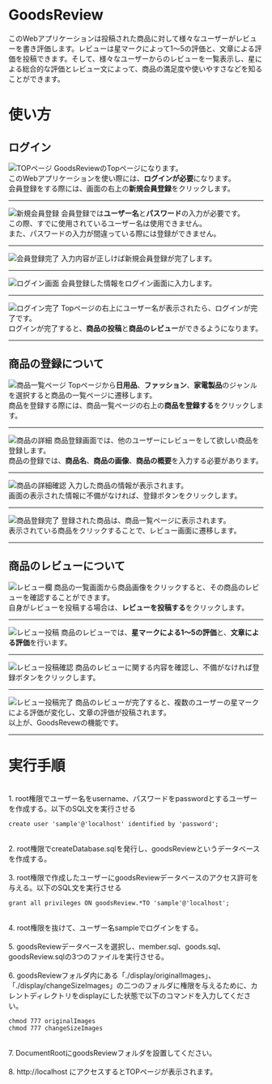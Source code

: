 # GoodsReview

このWebアプリケーションは投稿された商品に対して様々なユーザーがレビューを書き評価します。レビューは星マークによって1〜5の評価と、文章による評価を投稿できます。そして、様々なユーザーからのレビューを一覧表示し、星による総合的な評価とレビュー文によって、商品の満足度や使いやすさなどを知ることができます。

# 使い方

## ログイン

![TOPページ](./goodsReviewImg/ホームページ.png "top")
GoodsReviewのTopページになります。<br>
このWebアプリケーションを使い際には、<strong>ログインが必要</strong>になります。<br>
会員登録をする際には、画面の右上の<strong>新規会員登録</strong>をクリックします。<br>

***
![新規会員登録](./goodsReviewImg/新規会員登録.png "registmemberscreen")
会員登録では<strong>ユーザー名</strong>と<strong>パスワード</strong>の入力が必要です。<br>
この際、すでに使用されているユーザー名は使用できません。<br>
また、パスワードの入力が間違っている際には登録ができません。<br>

***
![会員登録完了](./goodsReviewImg/会員登録完了.png "registmember")
入力内容が正しけば新規会員登録が完了します。<br>

***
![ログイン画面](./goodsReviewImg/ログイン画面.png "loginscreen")
会員登録した情報をログイン画面に入力します。<br>

***
![ログイン完了](./goodsReviewImg/ログイン完了.png "correctlogin")
Topページの右上にユーザー名が表示されたら、ログインが完了です。<br>
ログインが完了すると、<strong>商品の投稿</strong>と<strong>商品のレビュー</strong>ができるようになります。<br>

***

## 商品の登録について

![商品一覧ページ](./goodsReviewImg/商品一覧ページ.png "goodslist")
Topページから<strong>日用品</strong>、<strong>ファッション</strong>、<strong>家電製品</strong>のジャンルを選択すると商品の一覧ページに遷移します。<br>
商品を登録する際には、商品一覧ページの右上の<strong>商品を登録する</strong>をクリックします。<br>

***
![商品の詳細](./goodsReviewImg/商品の詳細.png "goodsdetail")
商品登録画面では、他のユーザーにレビューをして欲しい商品を登録します。<br>
商品の登録では、<strong>商品名</strong>、<strong>商品の画像</strong>、<strong>商品の概要</strong>を入力する必要があります。<br>

***
![商品の詳細確認](./goodsReviewImg/商品の詳細確認.png "goodsdetailcheck")
入力した商品の情報が表示されます。<br>
画面の表示された情報に不備がなければ、登録ボタンをクリックします。<br>

***
![商品登録完了](./goodsReviewImg/商品登録完了.png "collectregistgoods")
登録された商品は、商品一覧ページに表示されます。<br>
表示されている商品をクリックすることで、レビュー画面に遷移します。<br>

***

## 商品のレビューについて

![レビュー欄](./goodsReviewImg/レビュー欄.png "review")
商品の一覧画面から商品画像をクリックすると、その商品のレビューを確認することができます。<br>
自身がレビューを投稿する場合は、<strong>レビューを投稿する</strong>をクリックします。<br>

***
![レビュー投稿](./goodsReviewImg/レビュー投稿.png "reviewregist")
商品のレビューでは、<strong>星マークによる1〜5の評価</strong>と、<strong>文章による評価</strong>を行います。<br>

***
![レビュー投稿確認](./goodsReviewImg/レビュー投稿確認.png "reviewregistcheck")
商品のレビューに関する内容を確認し、不備がなければ登録ボタンをクリックします。<br>

***
![レビュー投稿完了](./goodsReviewImg/レビュー投稿完了.png "correctreviewregist")
商品のレビューが完了すると、複数のユーザーの星マークによる評価が変化し、文章の評価が投稿されます。<br>
以上が、GoodsRevewの機能です。<br>

***


# 実行手順
<br>
1. root権限でユーザー名をusername、パスワードをpasswordとするユーザーを作成する。以下のSQL文を実行させる<br>

```
create user 'sample'@'localhost' identified by 'password';
```
<br>
2. root権限でcreateDatabase.sqlを発行し、goodsReviewというデータベースを作成する。<br><br>
3. root権限で作成したユーザーにgoodsReviewデータベースのアクセス許可を与える。以下のSQL文を実行させる<br>

```
grant all privileges ON goodsReview.*TO 'sample'@'localhost';
```
<br>
4. root権限を抜けて、ユーザー名sampleでログインをする。<br><br>
5. goodsReviewデータベースを選択し、member.sql、goods.sql、goodsReview.sqlの3つのファイルを実行させる。<br><br>
6. goodsReviewフォルダ内にある「./display/originalImages」、「./display/changeSizeImages」の二つのフォルダに権限を与えるために、カレントディレクトリをdisplayにした状態で以下のコマンドを入力してください。<br>

```
chmod 777 originalImages
chmod 777 changeSizeImages
```
<br>
7. DocumentRootにgoodsReviewフォルダを設置してください。<br><br>
8. http://localhost にアクセスするとTOPページが表示されます。
<br><br>
